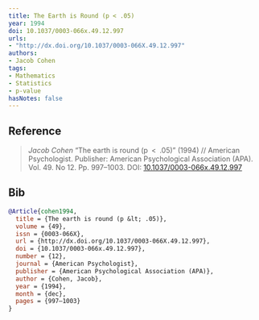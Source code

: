 ```yaml
---
title: The Earth is Round (p < .05)
year: 1994
doi: 10.1037/0003-066x.49.12.997
urls:
- "http://dx.doi.org/10.1037/0003-066X.49.12.997"
authors:
- Jacob Cohen
tags:
- Mathematics
- Statistics
- p-value
hasNotes: false
---
```


## Reference

> <i>Jacob Cohen</i> “The earth is round (p &lt; .05)” (1994) // American Psychologist. Publisher: American Psychological Association (APA). Vol.&nbsp;49. No&nbsp;12. Pp.&nbsp;997–1003. DOI:&nbsp;<a href='https://doi.org/10.1037/0003-066x.49.12.997'>10.1037/0003-066x.49.12.997</a>

## Bib

```bib
@Article{cohen1994,
  title = {The earth is round (p &lt; .05)},
  volume = {49},
  issn = {0003-066X},
  url = {http://dx.doi.org/10.1037/0003-066X.49.12.997},
  doi = {10.1037/0003-066x.49.12.997},
  number = {12},
  journal = {American Psychologist},
  publisher = {American Psychological Association (APA)},
  author = {Cohen, Jacob},
  year = {1994},
  month = {dec},
  pages = {997–1003}
}
```
